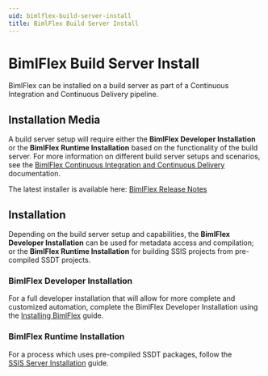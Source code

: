 ```yaml
---
uid: bimlflex-build-server-install
title: BimlFlex Build Server Install
---
```

# BimlFlex Build Server Install

BimlFlex can be installed on a build server as part of a Continuous Integration and Continuous Delivery pipeline.

## Installation Media

A build server setup will require either the **BimlFlex Developer Installation** or the **BimlFlex Runtime Installation** based on the functionality of the build server. For more information on different build server setups and scenarios, see the [BimlFlex Continuous Integration and Continuous Delivery](xref:bimlflex-adf-continuous-integration-and-continuous-delivery) documentation.  

The latest installer is available here: [BimlFlex Release Notes](xref:bimlflex-release-notes)

## Installation

Depending on the build server setup and capabilities, the **BimlFlex Developer Installation** can be used for metadata access and compilation; or the **BimlFlex Runtime Installation** for building SSIS projects from pre-compiled SSDT projects.

### BimlFlex Developer Installation

For a full developer installation that will allow for more complete and customized automation, complete the BimlFlex Developer Installation using the [Installing BimlFlex](xref:bimlflex-installing-bimlflex) guide.

### BimlFlex Runtime Installation

For a process which uses pre-compiled SSDT packages, follow the [SSIS Server Installation](xref:bimlflex-ssis-server-install) guide.

